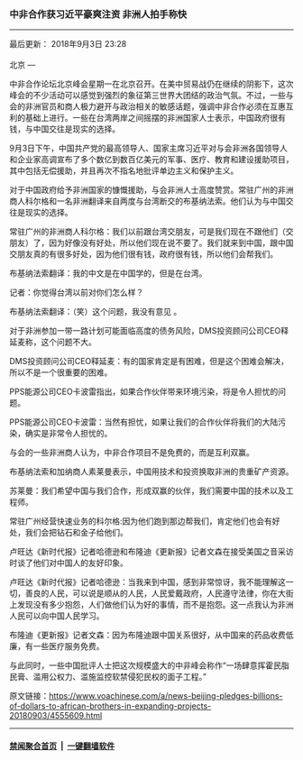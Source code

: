 ### 中非合作获习近平豪爽注资 非洲人拍手称快
------------------------

<div class="published">
 <span class="date" title="中国时间">
  <time datetime="2018-09-03T23:28:00+08:00">
   最后更新： 2018年9月3日 23:28
  </time>
 </span>
</div>
<br/>
<div class="wsw">
 <span class="dateline">
  北京 —
 </span>
 <p>
  中非合作论坛北京峰会星期一在北京召开。在美中贸易战仍在继续的阴影下，这次峰会的不少活动可以感觉到强烈的象征第三世界大团结的政治气氛。不过，一些与会的非洲官员和商人极力避开与政治相关的敏感话题，强调中非合作必须在互惠互利的基础上进行。一些在台湾两岸之间摇摆的非洲国家人士表示，中国政府很有钱，与中国交往是现实的选择。
 </p>
 <p>
  9月3日下午，中国共产党的最高领导人、国家主席习近平对与会非洲各国领导人和企业家高调宣布了多个数亿到数百亿美元的军事、医疗、教育和建设援助项目，其中包括无偿援助，并且再次不指名地批评单边主义和保护主义。
 </p>
 <p>
  对于中国政府给予非洲国家的慷慨援助，与会非洲人士高度赞赏。常驻广州的非洲商人科尔格和一名非洲翻译来自两度与台湾断交的布基纳法索。他们认为与中国交往是现实的选择。
 </p>
 <p>
  常驻广州的非洲商人科尔格：我们以前跟台湾交朋友，可是我们现在不跟他们（交朋友）了，因为好像没有好处，所以他们现在说不要了。我们就来到中国，跟中国交朋友真的有很多好处，因为他们很有钱，政府很有钱，所以他们会帮我们。
 </p>
 <p>
  布基纳法索翻译：我的中文是在中国学的，但是在台湾。
 </p>
 <p>
  记者：你觉得台湾以前对你们怎么样？
 </p>
 <p>
  布基纳法索翻译：（笑）这个问题，我没有意见 。
 </p>
 <p>
  对于非洲参加一带一路计划可能面临高度的债务风险，DMS投资顾问公司CEO释延麦称，这个问题不大。
 </p>
 <p>
  DMS投资顾问公司CEO释延麦：有的国家肯定是有困难，但是这个困难会解决，所以不是一个很重要的困难。
 </p>
 <p>
  PPS能源公司CEO卡波雷指出，如果合作伙伴带来环境污染，将是令人担忧的问题。
 </p>
 <p>
  PPS能源公司CEO卡波雷：当然有担忧，如果让我们的合作伙伴将我们的大陆污染，确实是非常令人担忧的。
 </p>
 <p>
  与会的一些非洲商人认为，中非合作项目不是免费的，而是互利双赢。
 </p>
 <p>
  布基纳法索和加纳商人素莱曼表示，中国用技术和投资换取非洲的贵重矿产资源。
 </p>
 <p>
  苏莱曼：我们希望中国与我们合作，形成双赢的伙伴，我们需要中国的技术以及工程师。
 </p>
 <p>
  常驻广州经营快速业务的科尔格:因为他们跑到那边帮我们，肯定他们也会有好处，我们会把钻石和金子给他们。
 </p>
 <p>
  卢旺达《新时代报》记者哈德逊和布隆迪《更新报》记者文森在接受美国之音采访时谈了他们对中国人的友好印象。
 </p>
 <p>
  卢旺达《新时代报》记者哈德逊：当我来到中国，感到非常惊讶，我不能理解这一切，善良的人民，可以说是顺从的人民，人民爱戴政府，人民遵守法律，你在大街上发现没有多少抱怨，人们做他们认为好的事情，而不是抱怨。这一点我认为非洲人民可以向中国人民学习。
 </p>
 <p>
  布隆迪《更新报》记者文森：因为布隆迪跟中国关系很好，从中国来的药品收费低廉，有一些医疗服务免费。
 </p>
 <p>
  与此同时，一些中国批评人士把这次规模盛大的中非峰会称作“一场肆意挥霍民脂民膏、滥用公权力、滥施监控软禁侵犯民权的面子工程。”
 </p>
</div>

原文链接：https://www.voachinese.com/a/news-beijing-pledges-billions-of-dollars-to-african-brothers-in-expanding-projects-20180903/4555609.html


------------------------
#### [禁闻聚合首页](https://github.com/gfw-breaker/banned-news/blob/master/README.md) &nbsp;|&nbsp;  [一键翻墙软件](https://github.com/gfw-breaker/nogfw/blob/master/README.md)